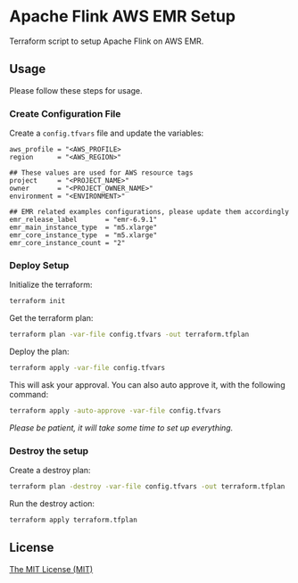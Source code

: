 # Apache Flink AWS EMR Setup

Terraform script to setup Apache Flink on AWS EMR.

## Usage

Please follow these steps for usage.

### Create Configuration File

Create a `config.tfvars` file and update the variables:

```hcl
aws_profile = "<AWS_PROFILE>
region      = "<AWS_REGION>"

## These values are used for AWS resource tags
project     = "<PROJECT_NAME>"
owner       = "<PROJECT_OWNER_NAME>"
environment = "<ENVIRONMENT>"

## EMR related examples configurations, please update them accordingly
emr_release_label       = "emr-6.9.1"
emr_main_instance_type  = "m5.xlarge"
emr_core_instance_type  = "m5.xlarge"
emr_core_instance_count = "2"
```

### Deploy Setup

Initialize the terraform:

```sh
terraform init
```

Get the terraform plan:

```sh
terraform plan -var-file config.tfvars -out terraform.tfplan
```

Deploy the plan:

```sh
terraform apply -var-file config.tfvars
```

This will ask your approval. You can also auto approve it, with the following
command:

```sh
terraform apply -auto-approve -var-file config.tfvars
```

_Please be patient, it will take some time to set up everything._

### Destroy the setup

Create a destroy plan:

```sh
terraform plan -destroy -var-file config.tfvars -out terraform.tfplan
```

Run the destroy action:

```sh
terraform apply terraform.tfplan
```

## License

[The MIT License (MIT)](LICENSE)
